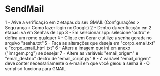 # SendMail

1 - Ative a verificação em 2 etapas do seu GMAIL (Configurações > Segurança > Como fazer login no Google)
2 - Dentro da verificação em 2 etapas: vá em Senhas de app
3 - Em selecionar app: selecione "outro" e defina um nome qualquer
4 - Clique em Gerar e utilize a senha gerada no arquivo "senha.txt"
5 - Faça as alterações que deseja em "corpo_email.txt" e "corpo_email_html.txt"
6 - Altere a imagem que irá em anexo ("imagem.png") se desejar
7 - Altere as variáveis "email_origem" e "email_destino" dentro de "email_script.py"
8 - A variável "email_origem" deve conter necessariamente o e-mail em que você gerou a senha
9 - O script só funciona para GMAIL